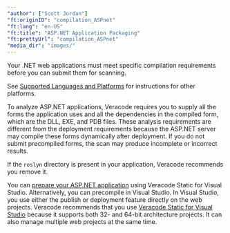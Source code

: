 ```yaml
---
"author": ["Scott Jordan"]
"ft:originID": "compilation_ASPnet"
"ft:lang": "en-US"
"ft:title": "ASP.NET Application Packaging"
"ft:prettyUrl": "compilation_ASPnet"
"media_dir": "images/"
---
```

Your .NET web applications must meet specific compilation requirements before you can submit them for scanning.

See [Supported Languages and Platforms](https://docs.veracode.com/r/r_supported_table) for instructions for other platforms.

To analyze ASP.NET applications, Veracode requires you to supply all the forms the application uses and all the dependencies in the compiled form, which are the DLL, EXE, and PDB files. These analysis requirements are different from the deployment requirements because the ASP.NET server may compile these forms dynamically after deployment. If you do not submit precompiled forms, the scan may produce incomplete or incorrect results.

If the `roslyn` directory is present in your application, Veracode recommends you remove it.

You can [prepare your ASP.NET application](https://docs.veracode.com/r/c_precomp_VS) using Veracode Static for Visual Studio. Alternatively, you can precompile in Visual Studio. In Visual Studio, you use either the publish or deployment feature directly on the web projects. Veracode recommends that you use [Veracode Static for Visual Studio](https://docs.veracode.com/r/compilation_ASPnet#netvs) because it supports both 32- and 64-bit architecture projects. It can also manage multiple web projects at the same time.
